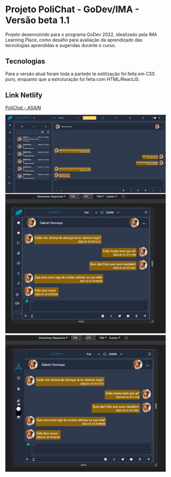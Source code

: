 # Projeto PoliChat - GoDev/IMA - Versão beta 1.1

Projeto desenvolvido para o programa GoDev 2022, idealizado pela IMA Learning Place, como desafio para avaliação da aprendizado das tecnologias aprendidas e sugeridas durante o curso.

## Tecnologias

Para a versão atual foram toda a partede te estilização foi feita em CSS puro, enquanto que a estruturação foi feita com HTML/ReactJS.

## Link Netlify
<a href="https://polichat-asain.netlify.app/">PoliChat - ASAIN</a>

<a href="https://polichat-asain.netlify.app/">
   <img src="https://github.com/asain0/projeto-chatPoli/blob/main/src/img/v1_pc.png?raw=true" alt="" />
</a>
<a href="https://polichat-asain.netlify.app/">
   <img src="https://github.com/asain0/projeto-chatPoli/blob/main/src/img/v1_mobo.png?raw=true" alt="" />
</a>
<a href="https://polichat-asain.netlify.app/">
   <img src="https://github.com/asain0/projeto-chatPoli/blob/main/src/img/v1_mobo_1.png?raw=true" alt="" />
</a>

